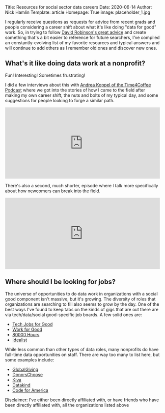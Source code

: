 Title: Resources for social sector data careers
Date: 2020-06-14
Author: Nick Hamlin
Template: article
Homepage: True
image: placeholder_1.jpg

I regularly receive questions as requests for advice from recent grads and people considering a career shift about what it's like doing "data for good" work. So, in trying to follow [David Robinson's great advice](https://twitter.com/drob/status/928447584712253440) and create something that's a bit easier to reference for future searchers, I've compiled an constantly-evolving list of my favorite resources and typical answers and will continue to add others as I remember old ones and discover new ones.

## What's it like doing data work at a nonprofit?

Fun! Interesting! Sometimes frustrating!

I did a few interviews about this with [Andrea Koppel of the Time4Coffee Podcast](https://time4coffee.org/) where we got into the stories of how I came to the field after making my own career shift, the nuts and bolts of my typical day, and some suggestions for people looking to forge a similar path.

<iframe src="https://open.spotify.com/embed-podcast/episode/0nE3HnR4uT3jrB82SjlYom" width="100%" height="232" frameborder="0" allowtransparency="true" allow="encrypted-media"></iframe>

<br>

There's also a second, much shorter, episode where I talk more specifically about how newcomers can break into the field.

<iframe src="https://open.spotify.com/embed-podcast/episode/1iLT589LWVu5h3Z6glmVzU" width="100%" height="232" frameborder="0" allowtransparency="true" allow="encrypted-media"></iframe>

<br>

## Where should I be looking for jobs?

The universe of opportunities to do data work in organizations with a social good component isn't massive, but it's growing. The diversity of roles that organizations are searching to fill also seems to grow by the day. One of the best ways I've found to keep tabs on the kinds of gigs that are out there are via tech/data/social good-specific job boards. A few solid ones are:

- [Tech Jobs for Good](https://techjobsforgood.com/)
- [Work for Good](https://www.workforgood.org/jobs/)
- [80000 Hours](https://80000hours.org/job-board/)
- [Idealist](https://www.idealist.org/en/)

While less common than other types of data roles, many nonprofits do have full-time data opportunities on staff. There are way too many to list here, but some examples include:

- [GlobalGiving](https://www.globalgiving.org/aboutus/jobs/)
- [DonorsChoose](https://www.donorschoose.org/careers)
- [Kiva](https://www.careers.kiva.org/)
- [Datakind](https://www.datakind.org/careers)
- [Code for America](https://www.codeforamerica.org/jobs)

Disclaimer: I've either been directly affiliated with, or have friends who have been directly affiliated with, all the organizations listed above

<!-- ## Where else should I go to learn more? -->
<!-- ## How can I learn to code? -->
<!-- ## What's the best way to get started? -->
